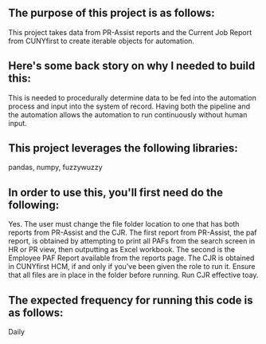 ## The purpose of this project is as follows:
This project takes data from PR-Assist reports and the Current Job Report from CUNYfirst to create iterable objects for automation.
## Here's some back story on why I needed to build this:
This is needed to procedurally determine data to be fed into the automation process and input into the system of record. Having both the pipeline and the automation allows the automation to run continuously without human input.
## This project leverages the following libraries:
pandas, numpy, fuzzywuzzy
## In order to use this, you'll first need do the following:
Yes. The user must change the file folder location to one that has both reports from PR-Assist and the CJR. The first report from PR-Assist, the paf report, is obtained by attempting to print all PAFs from the search screen in HR or PR view, then outputting as Excel workbook. The second is the Employee PAF Report available from the reports page. The CJR is obtained in CUNYfirst HCM, if and only if you've been given the role to run it. Ensure that all files are in place in the folder before running. Run CJR effective toay.
## The expected frequency for running this code is as follows:
Daily